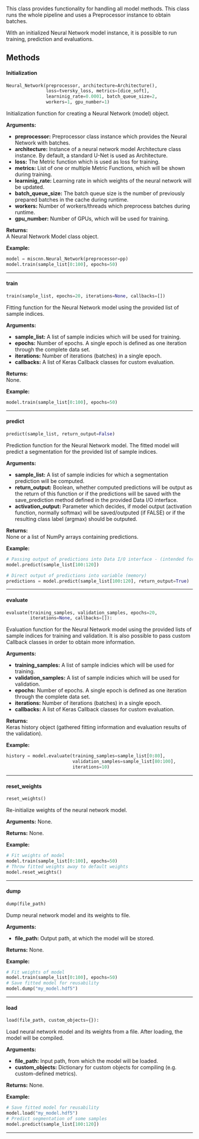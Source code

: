 This class provides functionality for handling all model methods. This class runs the whole pipeline and uses a Preprocessor instance to obtain batches.

With an initialized Neural Network model instance, it is possible to run training, prediction and evaluations.

## Methods

#### Initialization

```python
Neural_Network(preprocessor, architecture=Architecture(),
               loss=tversky_loss, metrics=[dice_soft],
               learninig_rate=0.0001, batch_queue_size=2,
               workers=1, gpu_number=1)
```

Initialization function for creating a Neural Network (model) object.

**Arguments:**  
- **preprocessor:** Preprocessor class instance which provides the Neural Network with batches.
- **architecture:** Instance of a neural network model Architecture class instance. By default, a standard U-Net is used as Architecture.
- **loss:** The Metric function which is used as loss for training.
- **metrics:** List of one or multiple Metric Functions, which will be shown during training.
- **learninig_rate:** Learning rate in which weights of the neural network will be updated.
- **batch_queue_size:** The batch queue size is the number of previously prepared batches in the cache during runtime.
- **workers:** Number of workers/threads which preprocess batches during runtime.
- **gpu_number:** Number of GPUs, which will be used for training.

**Returns:**  
A Neural Network Model class object.

**Example:**  
```python
model = miscnn.Neural_Network(preprocessor=pp)
model.train(sample_list[0:100], epochs=50)
```

--------------------------------------------------------

#### train

```python
train(sample_list, epochs=20, iterations=None, callbacks=[])
```

Fitting function for the Neural Network model using the provided list of sample indices.

**Arguments:**
- **sample_list:**  A list of sample indicies which will be used for training.
- **epochs:** Number of epochs. A single epoch is defined as one iteration through the complete data set.
- **iterations:** Number of iterations (batches) in a single epoch.
- **callbacks:** A list of Keras Callback classes for custom evaluation.

**Returns:**  
None.

**Example:**  
```python
model.train(sample_list[0:100], epochs=50)
```

--------------------------------------------------------

#### predict

```python
predict(sample_list, return_output=False)
```

Prediction function for the Neural Network model. The fitted model will predict a segmentation for the provided list of sample indices.

**Arguments:**
- **sample_list:**  A list of sample indicies for which a segmentation prediction will be computed.
- **return_output:** Boolean, whether computed predictions will be output as the return of this function or if the predictions will be saved with the save_prediction method defined in the provided Data I/O interface.
- **activation_output:** Parameter which decides, if model output (activation function, normally softmax) will be saved/outputed (if FALSE) or if the resulting class label (argmax) should be outputed.

**Returns:**  
None or a list of NumPy arrays containing predictions.

**Example:**  
```python
# Passing output of predictions into Data I/O interface - (intended for disk storage)
model.predict(sample_list[100:120])

# Direct output of predictions into variable (memory)
predictions = model.predict(sample_list[100:120], return_output=True)
```

--------------------------------------------------------

#### evaluate

```python
evaluate(training_samples, validation_samples, epochs=20,
         iterations=None, callbacks=[]):
```

Evaluation function for the Neural Network model using the provided lists of sample indices for training and validation. It is also possible to pass custom Callback classes in order to obtain more information.

**Arguments:**
- **training_samples:**  A list of sample indicies which will be used for training.
- **validation_samples:** A list of sample indicies which will be used for validation.
- **epochs:** Number of epochs. A single epoch is defined as one iteration through the complete data set.
- **iterations:** Number of iterations (batches) in a single epoch.
- **callbacks:** A list of Keras Callback classes for custom evaluation.

**Returns:**  
Keras history object (gathered fitting information and evaluation results of the validation).

**Example:**  
```python
history = model.evaluate(training_samples=sample_list[0:80],
                         validation_samples=sample_list[80:100],
                         iterations=10)
```

--------------------------------------------------------

#### reset_weights

```python
reset_weights()
```

Re-initialize weights of the neural network model.

**Arguments:** None.

**Returns:**  None.

**Example:**  
```python
# Fit weights of model
model.train(sample_list[0:100], epochs=50)
# Throw fitted weights away to default weights
model.reset_weights()
```

--------------------------------------------------------

#### dump

```python
dump(file_path)
```

Dump neural network model and its weights to file.

**Arguments:**
- **file_path:** Output path, at which the model will be stored.

**Returns:**  None.

**Example:**  
```python
# Fit weights of model
model.train(sample_list[0:100], epochs=50)
# Save fitted model for reusability
model.dump("my_model.hdf5")
```

--------------------------------------------------------

#### load

```python
load(file_path, custom_objects={}):
```

Load neural network model and its weights from a file. After loading, the model will be compiled.

**Arguments:**
- **file_path:** Input path, from which the model will be loaded.
- **custom_objects:** Dictionary for custom objects for compiling (e.g. custom-defined metrics).

**Returns:**  None.

**Example:**  
```python
# Save fitted model for reusability
model.load("my_model.hdf5")
# Predict segmentation of some samples
model.predict(sample_list[100:120])
```

--------------------------------------------------------
